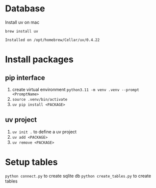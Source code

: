 # Database
Install uv on mac

`brew install uv`

`Installed on /opt/homebrew/Cellar/uv/0.4.22`

# Install packages
## pip interface
1. create virtual environment `python3.11 -m venv .venv --prompt <PromptName>`
2. `source .venv/bin/activate`
3. `uv pip install <PACKAGE>`

## uv project
1. `uv init .` to define a uv project
2. `uv add <PACKAGE>`
3. `uv remove <PACKAGE>`


# Setup tables
`python connect.py` to create sqlite db
`python create_tables.py` to create tables